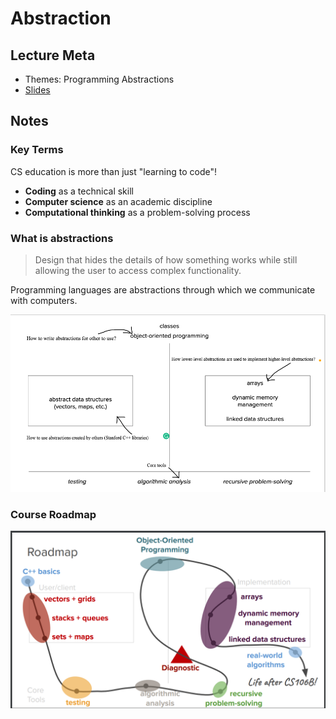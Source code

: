# Abstraction

## Lecture Meta

* Themes: Programming Abstractions
* [Slides][1]

## Notes

### Key Terms

CS education is more than just "learning to code"!

* **Coding** as a technical skill
* **Computer science** as an academic discipline
* **Computational thinking** as a problem-solving process

### What is abstractions

> Design that hides the details of how something works while still allowing the
> user to access complex functionality.

Programming languages are abstractions through which we communicate with
computers.

![CS106B Roadmap](../images/lecture_1_abstractions.png)

### Course Roadmap

![CS106B Roadmap](../images/lecture_1_roadmap.png)

[1]:<https://web.stanford.edu/class/cs106b/lectures/01-welcome/Lecture1Slides.pdf>
"lecture slides"
